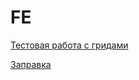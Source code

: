 # FE

[Тестовая работа с гридами](https://alruoff.github.io/FE/TEST_GRID/index.html)

[Заправка](https://alruoff.github.io/FE/BENSINON/index.html)
